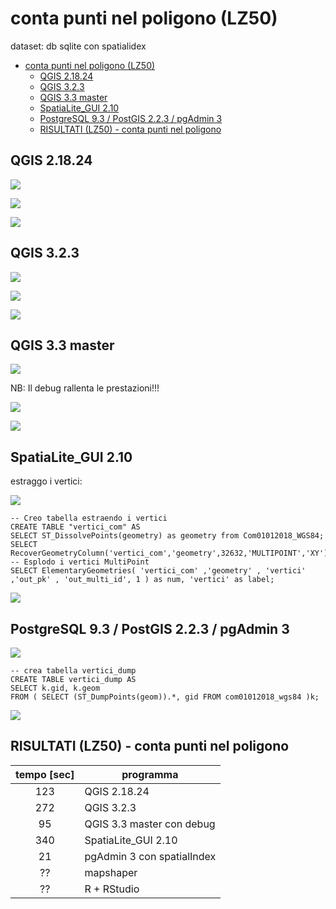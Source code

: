# conta punti nel poligono (LZ50)

dataset: db sqlite con spatialidex

<!-- TOC -->

- [conta punti nel poligono (LZ50)](#conta-punti-nel-poligono-lz50)
    - [QGIS 2.18.24](#qgis-21824)
    - [QGIS 3.2.3](#qgis-323)
    - [QGIS 3.3 master](#qgis-33-master)
    - [SpatiaLite_GUI 2.10](#spatialitegui-210)
    - [PostgreSQL 9.3 / PostGIS 2.2.3 / pgAdmin 3](#postgresql-93--postgis-223--pgadmin-3)
    - [RISULTATI (LZ50) - conta punti nel poligono](#risultati-lz50---conta-punti-nel-poligono)

<!-- /TOC -->

## QGIS 2.18.24

![](../img/qgis21824_info.png)

![](../img/conta_punti_poligono/qgis21824_01.png)

![](../img/conta_punti_poligono/qgis21824_02.png)

## QGIS 3.2.3

![](../img/qgis323_info.png)

![](../img/conta_punti_poligono/qgis323_01.png)

![](../img/conta_punti_poligono/qgis323_02.png)

## QGIS 3.3 master

![](../img/qgis33_master_info.png)

NB: Il debug rallenta le prestazioni!!!

![](../img/conta_punti_poligono/qgis33master_01.png)

![](../img/conta_punti_poligono/qgis33master_02.png)

## SpatiaLite_GUI 2.10

estraggo i vertici:

![](../img/spatialite_gui_210_info.png)

```
-- Creo tabella estraendo i vertici
CREATE TABLE "vertici_com" AS
SELECT ST_DissolvePoints(geometry) as geometry from Com01012018_WGS84;
SELECT RecoverGeometryColumn('vertici_com','geometry',32632,'MULTIPOINT','XY');
-- Esplodo i vertici MultiPoint
SELECT ElementaryGeometries( 'vertici_com' ,'geometry' , 'vertici' ,'out_pk' , 'out_multi_id', 1 ) as num, 'vertici' as label;
```
![](../img/conta_punti_poligono/spatialite_gui_210_03.png)

## PostgreSQL 9.3 / PostGIS 2.2.3 / pgAdmin 3

![](../img/pgAmin3_info.png)

```
-- crea tabella vertici_dump
CREATE TABLE vertici_dump AS
SELECT k.gid, k.geom  
FROM ( SELECT (ST_DumpPoints(geom)).*, gid FROM com01012018_wgs84 )k;
```
![](../img/conta_punti_poligono/pgAmin3_01.png)

## RISULTATI (LZ50) - conta punti nel poligono

tempo [sec]|programma
:---------:|---------
123|QGIS 2.18.24
272|QGIS 3.2.3
95|QGIS 3.3 master con debug
340|SpatiaLite_GUI 2.10
21|pgAdmin 3 con spatialIndex
??|mapshaper
??|R + RStudio
